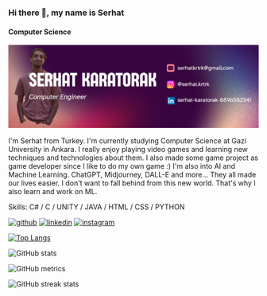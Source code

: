 ### Hi there 👋, my name is Serhat
#### Computer Science
![Computer Science](https://github.com/11serhat11/11serhat11/blob/main/Banner.png?raw=true)

I'm Serhat from Turkey. I'm currently studying Computer Science at Gazi University in Ankara. I really enjoy playing video games and learning new techniques and technologies about them. I also made some game project as game developer since I like to do my own game :) I'm also into AI and Machine Learning. ChatGPT, Midjourney, DALL-E and more... They all made our lives easier. I don't want to fall behind from this new world. That's why I also learn and work on ML. 

Skills: C# / C / UNITY / JAVA / HTML / CSS / PYTHON



[<img src='https://cdn.jsdelivr.net/npm/simple-icons@3.0.1/icons/github.svg' alt='github' height='40'>](https://github.com/11serhat11)  [<img src='https://cdn.jsdelivr.net/npm/simple-icons@3.0.1/icons/linkedin.svg' alt='linkedin' height='40'>](https://www.linkedin.com/in/serhat-karatorak-889b58234/)  [<img src='https://cdn.jsdelivr.net/npm/simple-icons@3.0.1/icons/instagram.svg' alt='instagram' height='40'>](https://www.instagram.com/serhat.krtrk/)  

[![Top Langs](https://github-readme-stats.vercel.app/api/top-langs/?username=11serhat11)](https://github.com/anuraghazra/github-readme-stats)

![GitHub stats](https://github-readme-stats.vercel.app/api?username=11serhat11&show_icons=true)  

![GitHub metrics](https://metrics.lecoq.io/11serhat11)  

![GitHub streak stats](https://streak-stats.demolab.com/?user=11serhat11)  

